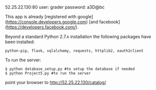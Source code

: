 52.25.22.130:80
user: grader
password: a3D@bc

This app is already [registered with google] (https://console.developers.google.com) 
[and facebook] (https://developers.facebook.com/).

Beyond a standard Python 2.7.x installation the following packages have been installed:

    python-pip, flask, sqlalchemy, requests, httplib2, oauth2client

To run the server:

    $ python database_setup.py #to setup the database if needed
    $ python Project5.py #to run the server

point your browser to http://52.25.22.130/catalog/

